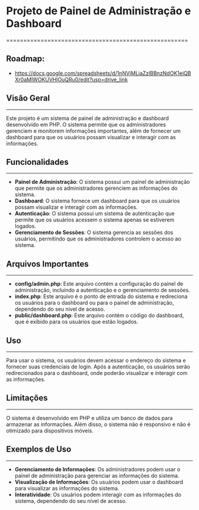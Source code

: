 # Projeto de Painel de Administração e Dashboard
=====================================================
## Roadmap:
* https://docs.google.com/spreadsheets/d/1nNVjMLiaZzlBBnzNdOK1eiQBXr0aMlWOKUVHlOuQRu0/edit?usp=drive_link

## Visão Geral
---------------

Este projeto é um sistema de painel de administração e dashboard desenvolvido em PHP. O sistema permite que os administradores gerenciem e monitorem informações importantes, além de fornecer um dashboard para que os usuários possam visualizar e interagir com as informações.

## Funcionalidades
------------------

* **Painel de Administração**: O sistema possui um painel de administração que permite que os administradores gerenciem as informações do sistema.
* **Dashboard**: O sistema fornece um dashboard para que os usuários possam visualizar e interagir com as informações.
* **Autenticação**: O sistema possui um sistema de autenticação que permite que os usuários acessem o sistema apenas se estiverem logados.
* **Gerenciamento de Sessões**: O sistema gerencia as sessões dos usuários, permitindo que os administradores controlem o acesso ao sistema.

## Arquivos Importantes
------------------------

* **config/admin.php**: Este arquivo contém a configuração do painel de administração, incluindo a autenticação e o gerenciamento de sessões.
* **index.php**: Este arquivo é o ponto de entrada do sistema e redireciona os usuários para o dashboard ou para o painel de administração, dependendo do seu nível de acesso.
* **public/dashboard.php**: Este arquivo contém o código do dashboard, que é exibido para os usuários que estão logados.

## Uso
-----

Para usar o sistema, os usuários devem acessar o endereço do sistema e fornecer suas credenciais de login. Após a autenticação, os usuários serão redirecionados para o dashboard, onde poderão visualizar e interagir com as informações.

## Limitações
--------------

O sistema é desenvolvido em PHP e utiliza um banco de dados para armazenar as informações. Além disso, o sistema não é responsivo e não é otimizado para dispositivos móveis.

## Exemplos de Uso
------------------

* **Gerenciamento de Informações**: Os administradores podem usar o painel de administração para gerenciar as informações do sistema.
* **Visualização de Informações**: Os usuários podem usar o dashboard para visualizar as informações do sistema.
* **Interatividade**: Os usuários podem interagir com as informações do sistema, dependendo do seu nível de acesso.
